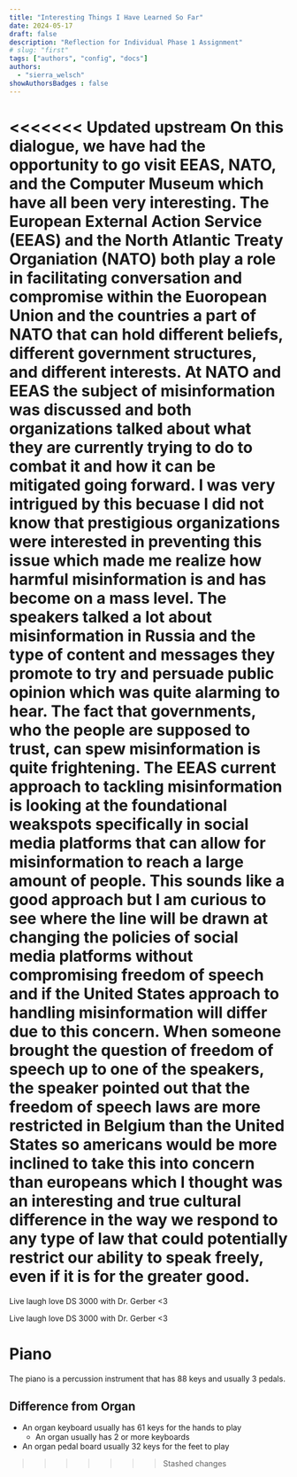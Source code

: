 ```yaml
---
title: "Interesting Things I Have Learned So Far"
date: 2024-05-17
draft: false
description: "Reflection for Individual Phase 1 Assignment"
# slug: "first"
tags: ["authors", "config", "docs"]
authors:
  - "sierra_welsch"
showAuthorsBadges : false
---
```

<<<<<<< Updated upstream
On this dialogue, we have had the opportunity to go visit EEAS, NATO, and the Computer Museum which have all been very interesting. The European External Action Service (EEAS) and the North Atlantic Treaty Organiation (NATO) both play a role in facilitating conversation and compromise within the Euoropean Union and the countries a part of NATO that can hold different beliefs, different government structures, and different interests. At NATO and EEAS the subject of misinformation was discussed and both organizations talked about what they are currently trying to do to combat it and how it can be mitigated going forward. I was very intrigued by this becuase I did not know that prestigious organizations were interested in preventing this issue which made me realize how harmful misinformation is and has become on a mass level. The speakers talked a lot about misinformation in Russia and the type of content and messages they promote to try and persuade public opinion which was quite alarming to hear. The fact that governments, who the people are supposed to trust, can spew misinformation is quite frightening. The EEAS current approach to tackling misinformation is looking at the foundational weakspots specifically in social media platforms that can allow for misinformation to reach a large amount of people. This sounds like a good approach but I am curious to see where the line will be drawn at changing the policies of social media platforms without compromising freedom of speech and if the United States approach to handling misinformation will differ due to this concern. When someone brought the question of freedom of speech up to one of the speakers, the speaker pointed out that the freedom of speech laws are more restricted in Belgium than the United States so americans would be more inclined to take this into concern than europeans which I thought was an interesting and true cultural difference in the way we respond to any type of law that could potentially restrict our ability to speak freely, even if it is for the greater good. 
=======

Live laugh love DS 3000 with Dr. Gerber <3

Live laugh love DS 3000 with Dr. Gerber <3

# Piano

The piano is a percussion instrument that has 88 keys and usually 3 pedals.  

## Difference from Organ

- An organ keyboard usually has 61 keys for the hands to play
  - An organ usually has 2 or more keyboards
- An organ pedal board usually 32 keys for the feet to play
>>>>>>> Stashed changes
